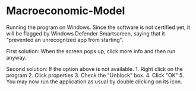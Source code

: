 # Macroeconomic-Model

Running the program on Windows.
  Since the software is not certified yet, it will be flagged by Windows Defender Smartscreen, 
  saying that it "prevented an unrecognized app from starting".
  
  First solution:
    When the screen pops up, click more info and then run anyway.
    
  Second solution:
    If the option above is not available.
    1. Right click on the program
    2. Click properties
    3. Check the "Unblock" box.
    4. Click "OK"
    5. You may now run the application as usual by double clicking on its icon.
